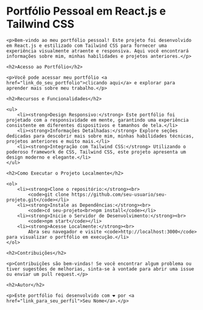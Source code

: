 <!DOCTYPE html>
<html lang="en">

<head>
    <meta charset="UTF-8">
    <meta name="viewport" content="width=device-width, initial-scale=1.0">
    <title>Portfólio Pessoal em React.js e Tailwind CSS</title>
</head>

<body>
    <h1>Portfólio Pessoal em React.js e Tailwind CSS</h1>

    <p>Bem-vindo ao meu portfólio pessoal! Este projeto foi desenvolvido em React.js e estilizado com Tailwind CSS para fornecer uma experiência visualmente atraente e responsiva. Aqui você encontrará informações sobre mim, minhas habilidades e projetos anteriores.</p>

    <h2>Acesso ao Portfólio</h2>

    <p>Você pode acessar meu portfólio <a href="link_do_seu_portfolio">clicando aqui</a> e explorar para aprender mais sobre meu trabalho.</p>

    <h2>Recursos e Funcionalidades</h2>

    <ul>
        <li><strong>Design Responsivo:</strong> Este portfólio foi projetado com a responsividade em mente, garantindo uma experiência consistente em diferentes dispositivos e tamanhos de tela.</li>
        <li><strong>Informações Detalhadas:</strong> Explore seções dedicadas para descobrir mais sobre mim, minhas habilidades técnicas, projetos anteriores e muito mais.</li>
        <li><strong>Integração com Tailwind CSS:</strong> Utilizando o poderoso framework de CSS, Tailwind CSS, este projeto apresenta um design moderno e elegante.</li>
    </ul>

    <h2>Como Executar o Projeto Localmente</h2>

    <ol>
        <li><strong>Clone o repositório:</strong><br>
            <code>git clone https://github.com/seu-usuario/seu-projeto.git</code></li>
        <li><strong>Instale as Dependências:</strong><br>
            <code>cd seu-projeto<br>npm install</code></li>
        <li><strong>Inicie o Servidor de Desenvolvimento:</strong><br>
            <code>npm start</code></li>
        <li><strong>Acesse Localmente:</strong><br>
            Abra seu navegador e visite <code>http://localhost:3000</code> para visualizar o portfólio em execução.</li>
    </ol>

    <h2>Contribuições</h2>

    <p>Contribuições são bem-vindas! Se você encontrar algum problema ou tiver sugestões de melhorias, sinta-se à vontade para abrir uma issue ou enviar um pull request.</p>

    <h2>Autor</h2>

    <p>Este portfólio foi desenvolvido com ❤️ por <a href="link_para_seu_perfil">Seu Nome</a>.</p>
</body>

</html>
